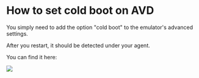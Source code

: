 # How to set cold boot on AVD

You simply need to add the option "cold boot" to the emulator's advanced settings.

After you restart, it should be detected under your agent.

You can find it here:

![](https://testproject-5b5666821ab7.intercom-attachments-1.com/i/o/491167846/58d08b3da5dd2f50644f6c89/trtTz.png)
